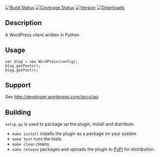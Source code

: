 [![Build Status](https://travis-ci.org/BoyCook/WordPressPYClient.png)](https://travis-ci.org/BoyCook/WordPressPYClient)
[![Coverage Status](https://coveralls.io/repos/BoyCook/WordPressPYClient/badge.png)](https://coveralls.io/r/BoyCook/WordPressPYClient)
[![Version](https://pypip.in/v/wordpress-py-client/badge.png)](https://crate.io/packages/wordpress-py-client)
[![Downloads](https://pypip.in/d/wordpress-py-client/badge.png)](https://crate.io/packages/wordpress-py-client)

## Description
A WordPress client written in Python

## Usage

    var blog = new WordPress(config);
	blog.getPosts();
	blog.getPost();

## Support

See http://developer.wordpress.com/docs/api

## Building

`setup.py` is used to package up the plugin, install and distribute.

* `make install` installs the plugin as a package on your system
* `make test` runs the tests.
* `make clean` cleans.
* `make release` packages and uploads the plugin to [PyPI](http://pypi.python.org/pypi) for distribution.
